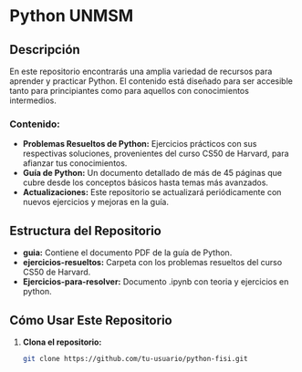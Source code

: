 # Python UNMSM

## Descripción
En este repositorio encontrarás una amplia variedad de recursos para aprender y practicar Python. El contenido está diseñado para ser accesible tanto para principiantes como para aquellos con conocimientos intermedios.

### Contenido:
- **Problemas Resueltos de Python:** Ejercicios prácticos con sus respectivas soluciones, provenientes del curso CS50 de Harvard, para afianzar tus conocimientos.
- **Guía de Python:** Un documento detallado de más de 45 páginas que cubre desde los conceptos básicos hasta temas más avanzados.
- **Actualizaciones:** Este repositorio se actualizará periódicamente con nuevos ejercicios y mejoras en la guía.

## Estructura del Repositorio
- **guia:** Contiene el documento PDF de la guía de Python.
- **ejercicios-resueltos:** Carpeta con los problemas resueltos del curso CS50 de Harvard.
- **Ejercicios-para-resolver:** Documento .ipynb con teoria y ejercicios en python.

## Cómo Usar Este Repositorio
1. **Clona el repositorio:** 
   ```bash
   git clone https://github.com/tu-usuario/python-fisi.git
